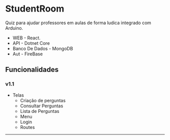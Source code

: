 # StudentRoom
Quiz para ajudar professores em aulas de forma ludica integrado com Arduino.
* WEB - React.
* API - Dotnet Core
* Banco De Dados - MongoDB
* Aut - FireBase

## Funcionalidades

### v1.1

* Telas
  * Criação de perguntas
  * Consultar Perguntas
  * Lista de Perguntas
  * Menu
  * Login
  * Routes
---
